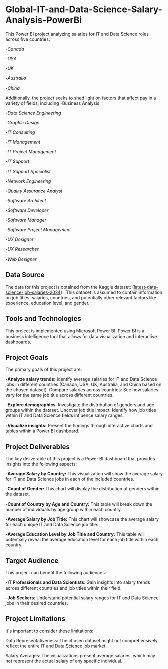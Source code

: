 # Global-IT-and-Data-Science-Salary-Analysis-PowerBi
This Power BI project analyzing salaries for IT and Data Science roles across five countries:

-*Canada*

-*USA*

-*UK*

-*Australia*

-*China*


Additionally, the project seeks to shed light on factors that affect pay in a variety of fields, including
-Business Analysis

-*Data Science Engineering*

-*Graphic Design*

-*IT Consulting*

-*IT Management*

-*IT Project Management*

-*IT Support*

-*IT Support Specialist*

-*Network Engineering*

-*Quality Assurance Analyst*

-*Software Architect*

-*Software Developer*

-*Software Manager*

-*Software Project Management*

-*UX Designer*

-*UX Researcher*

-*Web Designer*

## Data Source
The data for this project is obtained from the Kaggle dataset: ([latest-data-science-job-salaries-2024](https://www.kaggle.com/datasets/saurabhbadole/latest-data-science-job-salaries-2024)) . This dataset is assumed to contain information on job titles, salaries, countries, and potentially other relevant factors like experience, education level, and gender.

## Tools and Technologies
This project is implemented using Microsoft Power BI. Power BI is a business intelligence tool that allows for data visualization and interactive dashboards.

## Project Goals
The primary goals of this project are:

-**Analyze salary trends:** Identify average salaries for IT and Data Science jobs in different countries (Canada, USA, UK, Australia, and China based on the chosen dataset).
Compare salaries across countries: See how salaries vary for the same job title across different countries.

-**Explore demographics**: Investigate the distribution of genders and age groups within the dataset.
Uncover job title impact: Identify how job titles within IT and Data Science fields influence salary ranges.

-**Visualize insights:** Present the findings through interactive charts and tables within a Power BI dashboard.

## Project Deliverables
The key deliverable of this project is a Power BI dashboard that provides insights into the following aspects:

-**Average Salary by Country:** This visualization will show the average salary for IT and Data Science jobs in each of the included countries.

-**Count of Gender:** This chart will display the distribution of genders within the dataset.

-**Count of Country by Age and Country:** This table will break down the number of individuals by age group within each country.

-**Average Salary by Job Title:** This chart will showcase the average salary for each unique IT and Data Science job title.

-**Average Education Level by Job Title and Country:** This table will potentially reveal the average education level for each job title within each country.

## Target Audience
This project can benefit the following audiences:

-**IT Professionals and Data Scientists**: Gain insights into salary trends across different countries and job titles within their field.

-**Job Seekers**: Understand potential salary ranges for IT and Data Science jobs in their desired countries.

## Project Limitations
It's important to consider these limitations:

Data Representativeness: The chosen dataset might not comprehensively reflect the entire IT and Data Science job market.

Salary Averages: The visualizations present average salaries, which may not represent the actual salary of any specific individual.
